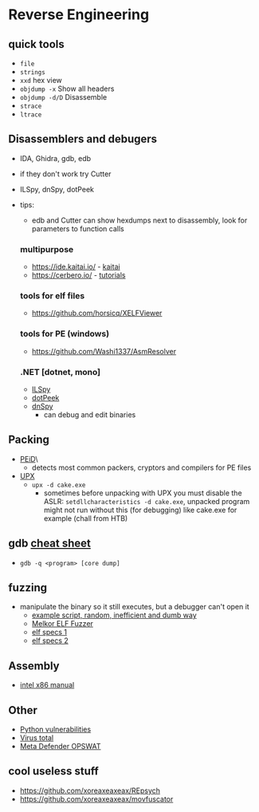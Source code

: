 # Reverse Engineering

## quick tools

- `file`
- `strings`
- `xxd` hex view
- `objdump -x` Show all headers
- `objdump -d/D` Disassemble
- `strace`
- `ltrace`

## Disassemblers and debugers

- IDA, Ghidra, gdb, edb
- if they don't work try Cutter
- ILSpy, dnSpy, dotPeek

- tips:

  - edb and Cutter can show hexdumps next to disassembly, look for parameters to function calls

  ### multipurpose

  - https://ide.kaitai.io/ - [kaitai](http://kaitai.io/)
  - https://cerbero.io/ - [tutorials](https://cerbero.io/resources/)

  ### tools for elf files

  - https://github.com/horsicq/XELFViewer

  ### tools for PE (windows)

  - https://github.com/Washi1337/AsmResolver

  ### .NET [dotnet, mono]

  - [ILSpy](https://github.com/icsharpcode/ILSpy)
  - [dotPeek](https://www.jetbrains.com/decompiler/)
  - [dnSpy](https://github.com/dnSpy/dnSpy)
    - can debug and edit binaries

## Packing

- [PEiD](https://www.aldeid.com/wiki/PEiD)\
  - detects most common packers, cryptors and compilers for PE files
- [UPX](https://github.com/upx/upx)
  - `upx -d cake.exe`
    - sometimes before unpacking with UPX you must disable the ASLR: `setdllcharacteristics -d cake.exe`, unpacked program might not run without this (for debugging) like cake.exe for example (chall from HTB)

## gdb [cheat sheet](./gdb.md)

- `gdb -q <program> [core dump]`

## fuzzing

- manipulate the binary so it still executes, but a debugger can't open it
  - [example script, random, inefficient and dumb way](/other/python/scripts/reverse-engineering/elf-fuzzer.py)
  - [Melkor ELF Fuzzer](https://github.com/IOActive/Melkor_ELF_Fuzzer)
  - [elf specs 1](https://refspecs.linuxfoundation.org/elf/elf.pdf)
  - [elf specs 2](https://www.cs.cmu.edu/afs/cs/academic/class/15213-f00/docs/elf.pdf)

## Assembly

- [intel x86 manual](https://ost2images.s3.amazonaws.com/Arch2001/CourseMaterials/325462-sdm-vol-1-2abcd-3abcd.pdf)

## Other

- [Python vulnerabilities](./python.md)
- [Virus total](https://www.virustotal.com/gui/home/upload)
- [Meta Defender OPSWAT](https://metadefender.opswat.com/)

## cool useless stuff

- https://github.com/xoreaxeaxeax/REpsych
- https://github.com/xoreaxeaxeax/movfuscator

